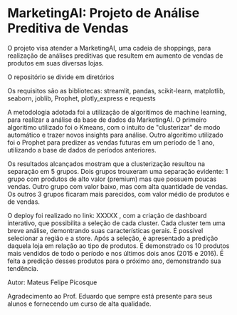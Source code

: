 # MarketingAI: Projeto de Análise Preditiva de Vendas

O projeto visa atender a MarketingAI, uma cadeia de shoppings, para realização de análises preditivas que resultem em aumento de vendas de produtos em suas diversas lojas.

O repositório se divide em diretórios 

Os requisitos são as bibliotecas: streamlit, pandas, scikit-learn, matplotlib, seaborn, joblib, Prophet, plotly_express e requests

A metodologia adotada foi a utilização de algoritimos de machine learning, para realizar a análise da base de dados da MarketingAI. O primeiro algoritimo utilizado foi o Kmeans, com o intuito de "clusterizar" de modo automático e trazer novos insights para análise. Outro algoritimo utilizado foi o Prophet para predizer as vendas futuras em um período de 1 ano, utilizando a base de dados de períodos anteriores.

Os resultados alcançados mostram que a clusterização resultou na separação em 5 grupos. Dois grupos trouxeram uma separação evidente: 1 grupo com produtos de alto valor (premium) mas que possuem poucas vendas. Outro grupo com valor baixo, mas com alta quantidade de vendas. Os outros 3 grupos ficaram mais parecidos, com valor médio de produtos e de vendas. 

O deploy foi realizado no link: XXXXX , com a criação de dashboard interativo, que possibilita a seleção de cada cluster. Cada cluster tem uma breve análise, demontrando suas características gerais. É possível selecionar a região e a store. Após a seleção, é apresentado a predição daquela loja em relação ao tipo de produtos. É demonstrado os 10 produtos mais vendidos de todo o período e nos últimos dois anos (2015 e 2016). É feita a predição desses produtos para o próximo ano, demonstrando sua tendência.

Autor: Mateus Felipe Picosque

Agradecimento ao Prof. Eduardo que sempre está presente para seus alunos e fornecendo um curso de alta qualidade.
